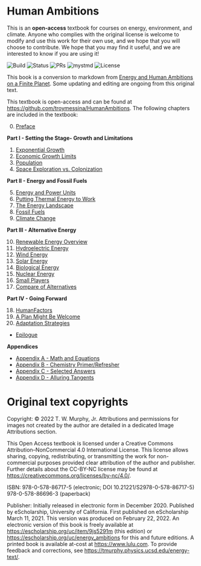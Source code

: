 # Human Ambitions
This is an **open-access** textbook for courses on energy, environment, and climate. Anyone who complies with the original license is welcome to modify and use this work for their own use, and we hope that you will choose to contribute.  We hope that you may find it useful, and we are interested to know if you are using it!

![Build](https://img.shields.io/github/actions/workflow/status/troymessina/HumanAmbitions/deploy.yml?branch=main)
![Status](https://img.shields.io/badge/Status-Active-brightgreen)
![PRs](https://img.shields.io/badge/PRs-Welcome-brightgreen)
![mystmd](https://img.shields.io/badge/Built%20with-mystmd-8A2BE2)
![License](https://badgen.net/badge/license/CC-BY-NC-4.0/green)


This book is a conversion to markdown from [Energy and Human Ambitions on a Finite Planet](https://escholarship.org/uc/item/9js5291m#article_main). Some updating and editing are ongoing from this original text.

This textbook is open-access and can be found at https://github.com/troymessina/HumanAmbitions. The following chapters are included in the textbook:

0. [Preface](https://troymessina.github.io/HumanAmbitions/)

**Part I - Setting the Stage- Growth and Limitations**

1. [Exponential Growth]()
2. [Economic Growth Limits](https://troymessina.github.io/HumanAmbitions/ch01-exponentialgrowth)
3. [Population](https://troymessina.github.io/HumanAmbitions/ch03-population)
4. [Space Exploration vs. Colonization](https://troymessina.github.io/HumanAmbitions/ch04-spacecolonization)

**Part II - Energy and Fossil Fuels**

5. [Energy and Power Units](https://troymessina.github.io/HumanAmbitions/ch05-energypowerunits)
6. [Putting Thermal Energy to Work](https://troymessina.github.io/HumanAmbitions/ch06-thermalenergy)
7. [The Energy Landscape](https://troymessina.github.io/HumanAmbitions/ch07-energylandscape)
8. [Fossil Fuels](https://troymessina.github.io/HumanAmbitions/ch08-fossilfuels)
9. [Climate Change](https://troymessina.github.io/HumanAmbitions/ch09-climatechange)

**Part III - Alternative Energy**

10. [Renewable Energy Overview](https://troymessina.github.io/HumanAmbitions/ch10-renewableoverview)
11. [Hydroelectric Energy](https://troymessina.github.io/HumanAmbitions/ch11-hydroelectricenergy)
12. [Wind Energy](https://troymessina.github.io/HumanAmbitions/ch12-windenergy)
13. [Solar Energy](https://troymessina.github.io/HumanAmbitions/ch13-solarenergy)
14. [Biological Energy](https://troymessina.github.io/HumanAmbitions/ch14-biologicalenergy)
15. [Nuclear Energy](https://troymessina.github.io/HumanAmbitions/ch15-nuclearenergy)
16. [Small Players](https://troymessina.github.io/HumanAmbitions/ch16-smallplayers)
17. [Compare of Alternatives](https://troymessina.github.io/HumanAmbitions/ch17-comparealternatives)

**Part IV - Going Forward**

18. [HumanFactors](https://troymessina.github.io/HumanAmbitions/ch18-humanfactors)
19. [A Plan Might Be Welcome](https://troymessina.github.io/HumanAmbitions/ch19-aplanwelcome)
20. [Adaptation Strategies](https://troymessina.github.io/HumanAmbitions/ch20-adaptationstrategies)
* [Epilogue](https://troymessina.github.io/HumanAmbitions/epilogue)

**Appendices**

* [Appendix A - Math and Equations](https://troymessina.github.io/HumanAmbitions/appa-math)
* [Appendix B - Chemistry Primer/Refresher](https://troymessina.github.io/HumanAmbitions/appb-chem)
* [Appendix C - Selected Answers](https://troymessina.github.io/HumanAmbitions/appc-solns)
* [Appendix D - Alluring Tangents](https://troymessina.github.io/HumanAmbitions/appd-tangents)


# Original text copyrights
Copyright: © 2022 T. W. Murphy, Jr. Attributions and permissions for images not created by the author are detailed in a dedicated Image Attributions section.

This Open Access textbook is licensed under a Creative Commons Attribution–NonCommercial 4.0 International License. This license allows sharing, copying, redistributing, or transmitting the work for non-commercial purposes provided clear attribution of the author and publisher. Further details about the CC-BY-NC license may be found at https://creativecommons.org/licenses/by-nc/4.0/.

ISBN: 978-0-578-86717-5 (electronic; DOI 10.21221/S2978-0-578-86717-5)
978-0-578-86696-3 (paperback)

Publisher: Initially released in electronic form in December 2020. Published by eScholarship, University of California. First published on eScholarship March 11, 2021. This version was produced on February 22, 2022. An electronic version of this book is freely available at https://escholarship.org/uc/item/9js5291m (this edition) or https://escholarship.org/uc/energy_ambitions for this and future editions. A printed book is available at-cost at https://www.lulu.com. To provide feedback and corrections, see https://tmurphy.physics.ucsd.edu/energy-text/.
